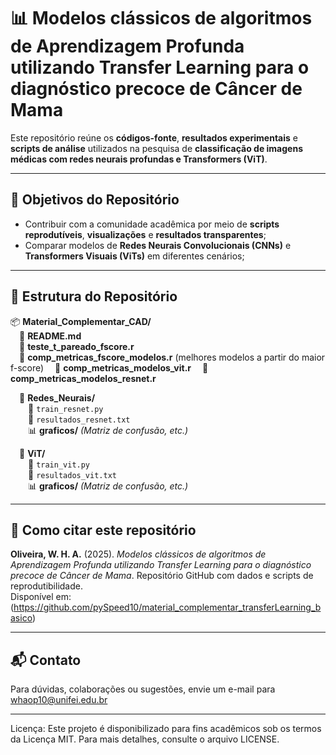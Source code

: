 # 📊 Modelos clássicos de algoritmos de Aprendizagem Profunda utilizando Transfer Learning para o diagnóstico precoce de Câncer de Mama

Este repositório reúne os **códigos-fonte**, **resultados experimentais** e **scripts de análise** utilizados na pesquisa de **classificação de imagens médicas com redes neurais profundas e Transformers (ViT)**.

---

## 📌 Objetivos do Repositório

- Contribuir com a comunidade acadêmica por meio de **scripts reprodutíveis**, **visualizações** e **resultados transparentes**;
- Comparar modelos de **Redes Neurais Convolucionais (CNNs)** e **Transformers Visuais (ViTs)** em diferentes cenários;

---

## 📂 Estrutura do Repositório

📦 **Material_Complementar_CAD/**  
&emsp;📜 **README.md**  
&emsp;📜 **teste_t_pareado_fscore.r**  
&emsp;📜 **comp_metricas_fscore_modelos.r** (melhores modelos a partir do maior f-score)
&emsp;📜 **comp_metricas_modelos_vit.r**
&emsp;📜 **comp_metricas_modelos_resnet.r**  

&emsp;📁 **Redes_Neurais/**  
&emsp;&emsp;📜 `train_resnet.py`  
&emsp;&emsp;📜 `resultados_resnet.txt`  
&emsp;&emsp;📊 **graficos/** *(Matriz de confusão, etc.)*  

&emsp;📁 **ViT/**  
&emsp;&emsp;📜 `train_vit.py`  
&emsp;&emsp;📜 `resultados_vit.txt`  
&emsp;&emsp;📊 **graficos/** *(Matriz de confusão, etc.)*

---

## 📘 Como citar este repositório

**Oliveira, W. H. A.** (2025). *Modelos clássicos de algoritmos de Aprendizagem Profunda utilizando Transfer Learning para o diagnóstico precoce de Câncer de Mama*. Repositório GitHub com dados e scripts de reprodutibilidade.  
Disponível em: (https://github.com/pySpeed10/material_complementar_transferLearning_basico)

---

## 📬 Contato

Para dúvidas, colaborações ou sugestões, envie um e-mail para whaop10@unifei.edu.br

---

Licença: Este projeto é disponibilizado para fins acadêmicos sob os termos da Licença MIT. Para mais detalhes, consulte o arquivo LICENSE.
